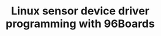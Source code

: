 ---
categories:
- bkk19
description: o 5 min, ROHM, the company introduction<br>o 5 min, Basic for Sensor
  UPM driver<br>o 5 min, Basic for Sensor Input driver and Android HAL driver<br>o
  5 min, Basic for Sensor IIO driver<br>o 10 min, Demo, Sensor UPM driver build and
  flash to 96Boards (Give away Sensor boards for 96Boards)<br><br>
image:
  featured: 'true'
  path: /assets/images/featured-images/bkk19/BKK19-318.png
session_attendee_num: '4'
session_id: BKK19-318
session_room: Session Room 3 (Lotus 10)
session_slot:
  end_time: '2019-04-03 11:55:00'
  start_time: '2019-04-03 11:30:00'
session_speakers:
- speaker_bio: ''
  speaker_company: ROHM Semiconductor GmbH
  speaker_image: /assets/images/speakers/placeholder.jpg
  speaker_location: ''
  speaker_name: Koki Okada
  speaker_position: Director of Finland Software Development Center
  speaker_username: koki.okada
- speaker_bio: '- Leading software developments team in Finland.<br>- Over 20 years
    of embedded software development, some number of patents registered.<br>- Offshore
    software R&amp;D experience with worldwide teams in Finland, US, Germany, India,
    China, etc..<br>- Firmware and driver development experience for Sensors, Wi-Fi
    SoC, MPEG codec, HDMI SoC in Linux kernel, Windows, and Embedded RTOS.'
  speaker_company: ''
  speaker_image: /assets/images/speakers/bkk19/koki-okada.jpg
  speaker_location: ''
  speaker_name: Koki Okada
  speaker_position: Director of Finland Software Development Center
  speaker_username: okada.palegreen
session_track: 96Boards
tag: session
tags:
- Power Management
title: Linux sensor device driver programming with 96Boards
---